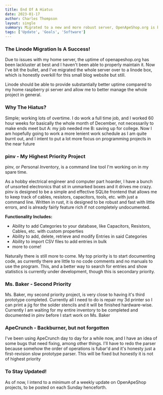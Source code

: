 ```yaml
---
title: End Of A Hiatus
date: 2023-01-17
author: Charles Thompson
layout: single
summary: Migrated to a new and more robust server, OpenApeShop.org is back and with new software projects coming soon!
tags: ['Update', 'Goals', 'Software']
---
```


### The Linode Migration Is A Success!
Due to issues with my home server, the uptime of openapeshop.org has been lackluster at best and I haven't been able to properly maintain it. Now I've bit the bullet, and I've migrated the whole server over to a linode box, which is honestly overkill for this small blog website but still.

Linode should be able to provide substantially better uptime compared to my home raspberry pi server and allow me to better manage the whole project in general.

### Why The Hiatus?
Simple; working lots of overtime. I do work a full time job, and I worked 60 hour weeks for basically the whole month of December, not necessarily to make ends meet but A: my job needed me B: saving up for college. Now I am hopefully going to work a more lenient work schedule as I am quite burnt out, and I intent to put a lot more focus on programming projects in the near future

### pinv - My Highest Priority Project
pinv, or *P*ersonal *Inv*entory, is a command line tool I'm working on in my spare time.

As a hobby electrical engineer and computer part hoarder, I have a bunch of unsorted electronics that sit in unmarked boxes and it drives me crazy. pinv is designed to be a simple and effective SQLite frontend that allows me to keep track of cables, resistors, capacitors, tools, etc. with just a command line. Written in rust, it is designed to be robust and fast with little errors, and is already fairly feature rich if not completely undocumented.

**Functionality Includes:**
 * Ability to add Categories to your database, like Capacitors, Resistors, Cables, etc. with custom properties
 * Ability to add, delete, retrieve and modify Entries in said Categories
 * Ability to import CSV files to add entries in bulk
 * more to come!

Naturally there is still more to come. My top priority is to start documenting code, as currently there are little to no code comments and no manuals to use the program. This, and a better way to search for entries and show statistics is currently under development, though this is secondary priority.

### Ms. Baker - Second Priority
Ms. Baker, my second priority project, is very close to having it's third prototype completed. Currently all I need to do is repair my 3d printer so I can print a jig for the solder stencils and it will be finished hardware-wise. Currently I am waiting for my entire inventory to be completed and documented in pinv before I start work on Ms. Baker

### ApeCrunch - Backburner, but not forgotten
I've been using ApeCrunch day to day for a while now, and I have an idea of some bugs that need fixing, among other things. I'll have to redo the parser because somehow the order of operations is fubar'd and it's honesty just a first-revision slow prototype parser. This will be fixed but honestly it is not of highest priority

### To Stay Updated!
As of now, I intend to a minimum of a weekly update on OpenApeShop projects, to be posted on each Sunday henceforth.